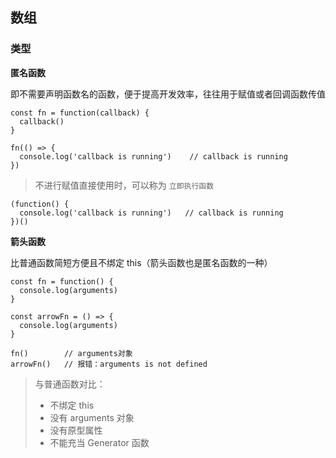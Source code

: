 ## 数组

### 类型

**匿名函数**

即不需要声明函数名的函数，便于提高开发效率，往往用于赋值或者回调函数传值

```tsx
const fn = function(callback) {
  callback()
}

fn(() => {
  console.log('callback is running')    // callback is running
})
```

> 不进行赋值直接使用时，可以称为 `立即执行函数`

```tsx
(function() {
  console.log('callback is running')   // callback is running
})()
```

**箭头函数**

比普通函数简短方便且不绑定 this（箭头函数也是匿名函数的一种）

```tsx
const fn = function() {
  console.log(arguments)
}

const arrowFn = () => {
  console.log(arguments)
}

fn()        // arguments对象
arrowFn()   // 报错：arguments is not defined
```

> 与普通函数对比：
>
> - 不绑定 this
> - 没有 arguments 对象
> - 没有原型属性
> - 不能充当 Generator 函数

